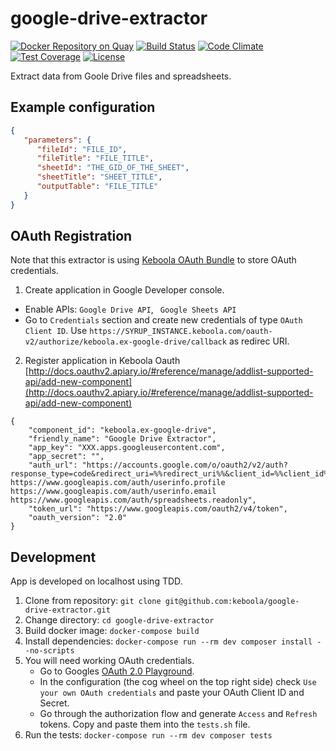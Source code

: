 # google-drive-extractor

[![Docker Repository on Quay](https://quay.io/repository/keboola/google-drive-extractor/status "Docker Repository on Quay")](https://quay.io/repository/keboola/google-drive-extractor)
[![Build Status](https://travis-ci.org/keboola/google-drive-extractor.svg?branch=master)](https://travis-ci.org/keboola/google-drive-extractor)
[![Code Climate](https://codeclimate.com/github/keboola/google-drive-extractor/badges/gpa.svg)](https://codeclimate.com/github/keboola/google-drive-extractor)
[![Test Coverage](https://codeclimate.com/github/keboola/google-drive-extractor/badges/coverage.svg)](https://codeclimate.com/github/keboola/google-drive-extractor/coverage)
[![License](https://img.shields.io/badge/license-MIT-blue.svg)](https://github.com/keboola/google-drive-extractor/blob/master/LICENSE.md)

Extract data from Goole Drive files and spreadsheets.

## Example configuration

```json
{
   "parameters": {
      "fileId": "FILE_ID",
      "fileTitle": "FILE_TITLE",
      "sheetId": "THE_GID_OF_THE_SHEET",
      "sheetTitle": "SHEET_TITLE",
      "outputTable": "FILE_TITLE"
   }
}
```

## OAuth Registration

Note that this extractor is using [Keboola OAuth Bundle](https://github.com/keboola/oauth-v2-bundle) to store OAuth credentials.

1. Create application in Google Developer console.

- Enable APIs: `Google Drive API`, ` Google Sheets API`
- Go to `Credentials` section and create new credentials of type `OAuth Client ID`. Use `https://SYRUP_INSTANCE.keboola.com/oauth-v2/authorize/keboola.ex-google-drive/callback` as redirec URI.

2. Register application in Keboola Oauth [http://docs.oauthv2.apiary.io/#reference/manage/addlist-supported-api/add-new-component](http://docs.oauthv2.apiary.io/#reference/manage/addlist-supported-api/add-new-component)


```
{ 
    "component_id": "keboola.ex-google-drive",
    "friendly_name": "Google Drive Extractor",
    "app_key": "XXX.apps.googleusercontent.com",
    "app_secret": "",
    "auth_url": "https://accounts.google.com/o/oauth2/v2/auth?response_type=code&redirect_uri=%%redirect_uri%%&client_id=%%client_id%%&access_type=offline&prompt=consent&scope=https://www.googleapis.com/auth/drive https://www.googleapis.com/auth/userinfo.profile https://www.googleapis.com/auth/userinfo.email https://www.googleapis.com/auth/spreadsheets.readonly",
    "token_url": "https://www.googleapis.com/oauth2/v4/token",
    "oauth_version": "2.0"
}
```

## Development

App is developed on localhost using TDD.

1. Clone from repository: `git clone git@github.com:keboola/google-drive-extractor.git`
2. Change directory: `cd google-drive-extractor`
3. Build docker image: `docker-compose build`
4. Install dependencies: `docker-compose run --rm dev composer install --no-scripts`
5. You will need working OAuth credentials. 
    - Go to Googles [OAuth 2.0 Playground](https://developers.google.com/oauthplayground). 
    - In the configuration (the cog wheel on the top right side) check `Use your own OAuth credentials` and paste your OAuth Client ID and Secret.
    - Go through the authorization flow and generate `Access` and `Refresh` tokens. Copy and paste them into the `tests.sh` file.    
5. Run the tests: `docker-compose run --rm dev composer tests`
